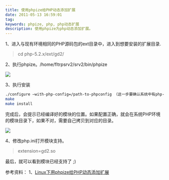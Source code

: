 ```yaml
---
title: 使用phpize给PHP动态添加扩展
date: 2011-05-13 16:59:01
tag: 
keywords: phpize, php, php动态扩展
description: 使用phpize为php动态添加扩展。
---
```


1、进入与现有环境相同的PHP源码包的ext目录中，进入到想要安装的扩展目录.

> cd php-5.2.x/ext/gd2/

2、执行phpize。/home/fltrpsrv2/srv2/bin/phpize

![](/20110513-phpize/201105131659074287.png)

3、执行安装

```sh
./configure –with-php-config=/path-to-phpconfig （这一步要确认系统中有php-config）
make
make install
```

完成后，会提示已经编译好的模块的位置。如果配置正确，就会在系统PHP环境的模块目录下，如果不对，需要自己拷贝到对应的目录。

![](/20110513-phpize/201105131659096961.png)

4、修改php.ini打开模块支持。

> extension=gd2.so

最后，就可以看到模块已经支持了 ;)

参考资料：
1、[Linux下用phpize给PHP动态添加扩展](http://www.php100.com/html/webkaifa/Linux/2009/1202/3591.html)
